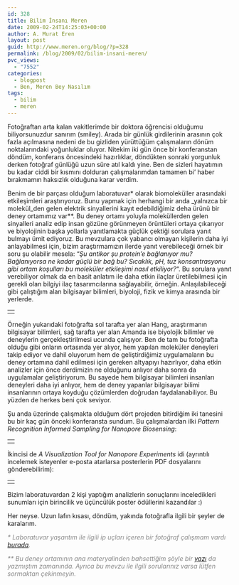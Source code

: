 ```yaml
---
id: 328
title: Bilim İnsanı Meren
date: 2009-02-24T14:25:03+00:00
author: A. Murat Eren
layout: post
guid: http://www.meren.org/blog/?p=328
permalink: /blog/2009/02/bilim-insani-meren/
pvc_views:
  - "7552"
categories:
  - blogpost
  - Ben, Meren Bey Nasılım
tags:
  - bilim
  - meren
---
```

Fotoğraftan arta kalan vakitlerimde bir doktora öğrencisi olduğumu biliyorsunuzdur sanırım (smiley). Arada bir günlük girdilerinin arasının çok fazla açılmasına nedeni de bu gizliden yürüttüğüm çalışmaların dönüm noktalarındaki yoğunluklar oluyor. Nitekim iki gün önce bir konferanstan döndüm, konferans öncesindeki hazırlıklar, döndükten sonraki yorgunluk derken fotoğraf günlüğü uzun süre atıl kaldı yine. Ben de sizleri hayatımın bu kadar ciddi bir kısmını dolduran çalışmalarımdan tamamen bi&#8217; haber bırakmamın haksızlık olduğuna karar verdim.

Benim de bir parçası olduğum laboratuvar* olarak biomoleküller arasındaki etkileşimleri araştırıyoruz. Bunu yapmak için herhangi bir anda _yalnızca bir molekül_den gelen elektrik sinyallerini kayıt edebildiğimiz deha ürünü bir deney ortamımız var**. Bu deney ortamı yoluyla moleküllerden gelen sinyalleri analiz edip insan gözüne görünmeyen örüntüleri ortaya çıkarıyor ve biyolojinin başka yollarla yanıtlamakta güçlük çektiği sorulara yanıt bulmayı ümit ediyoruz. Bu mevzulara çok yabancı olmayan kişilerin daha iyi anlayabilmesi için, bizim araştırmamızın ilerde yanıt verebileceği örnek bir soru şu olabilir mesela: &#8220;_Şu antikor şu protein&#8217;e bağlanıyor mu? Bağlanıyorsa ne kadar güçlü bir bağ bu? Sıcaklık, pH, tuz konsantrasyonu gibi ortam koşulları bu moleküler etkileşimi nasıl etkiliyor?_&#8220;. Bu sorulara yanıt verebiliyor olmak da en basit anlatım ile daha etkin ilaçlar üretilebilmesi için gerekli olan bilgiyi ilaç tasarımcılarına sağlayabilir, örneğin. Anlaşılabileceği gibi çalıştığım alan bilgisayar bilimleri, biyoloji, fizik ve kimya arasında bir yerlerde.

<table border="0" width="100%">
  <tr>
    <td align="center">
      <img src="{{ site.baseurl }}/images/bilim-insani-meren-lol.JPG" alt="" />
    </td>
  </tr>
</table>

Örneğin yukarıdaki fotoğrafta sol tarafta yer alan Hang, araştırmanın bilgisayar bilimleri, sağ tarafta yer alan Amanda ise biyolojik bilimler ve deneylerin gerçekleştirilmesi ucunda çalışıyor. Ben de tam bu fotoğrafta olduğu gibi onların ortasında yer alıyor, hem yapılan moleküler deneyleri takip ediyor ve dahil oluyorum hem de geliştirdiğimiz uygulamaların bu deney ortamına dahil edilmesi için gereken altyapıyı hazırlıyor, daha etkin analizler için önce derdimizin ne olduğunu anlıyor daha sonra da uygulamalar geliştiriyorum. Bu sayede hem bilgisayar bilimleri insanları deneyleri daha iyi anlıyor, hem de deney yapanlar bilgisayar bilimi insanlarının ortaya koyduğu çözümlerden doğrudan faydalanabiliyor. Bu yüzden de herkes beni çok seviyor.

Şu anda üzerinde çalışmakta olduğum dört projeden bitirdiğim iki tanesini bu bir kaç gün önceki konferansta sundum. Bu çalışmalardan ilki _Pattern Recognition Informed Sampling for Nanopore Biosensing_:

<table border="0" width="100%">
  <tr>
    <td align="center">
      <img src="{{ site.baseurl }}/images/bilim-insani-meren-feedback.png" alt="" />
    </td>
  </tr>
</table>

İkincisi de _A Visualization Tool for Nanopore Experiments_ idi (ayrıntılı incelemek isteyenler e-posta atarlarsa posterlerin PDF dosyalarını gönderebilirim):

<table border="0" width="100%">
  <tr>
    <td align="center">
      <img src="{{ site.baseurl }}/images/bilim-insani-meren-visualization.png" alt="" />
    </td>
  </tr>
</table>

Bizim laboratuvardan 2 kişi yaptığım analizlerin sonuçlarını inceledikleri sunumları için birincilik ve üçüncülük poster ödüllerini kazandılar :)

Her neyse. Uzun lafın kısası, döndüm, yakında fotoğrafla ilgili bir şeyler de karalarım.

<span style="color: #888888;"><em>* Laboratuvar yaşantım ile ilgili ip uçları içeren bir fotoğraf çalışmam vardı <a href="http://www.meren.org/blog/2008/11/3-kasim-2008/">burada</a>.<br /> </em></span>

<span style="color: #888888;"><em>** Bu deney ortamının ana materyalinden bahsettiğim şöyle bir <a href="http://cekirdek.pardus.org.tr/~meren/blog/2007/09/13/278/">yazı</a> da yazmıştım zamanında. Ayrıca bu mevzu ile ilgili sorularınız varsa lütfen sormaktan çekinmeyin.</em></span>

